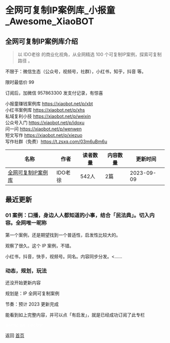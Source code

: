 # 全网可复制IP案例库_小报童_Awesome_XiaoBOT

## 全网可复制IP案例库介绍
> 以 IDO老徐 的商业化视角，从全网精选 100 个可复制IP案例，探索可复制路径 。    
    
不限于：微信生态（公众号，视频号，社群），小红书，知乎，抖音 等。    
    
限时最低价 99    
    
订阅后，加微信 957863300 发支付记录，有惊喜    
    
小报童赚钱案例库 https://xiaobot.net/p/xbt    
小红书案例库 https://xiaobot.net/p/xhs    
私域复利小技 https://xiaobot.net/p/weixin    
公众号入门 https://xiaobot.net/p/idoxu    
问一问 https://xiaobot.net/p/wenwen    
短文写作 https://xiaobot.net/p/xiezuo    
写作社群（免费）https://t.zsxq.com/03m6uBm6u  
  


|名称|作者|读者数量|内容数量|更新时间|
|---|---|---|---|---|
|[全网可复制IP案例库](https://xiaobot.net/p/ip100?refer=9c3f1c95-a052-465a-9902-f6d75080262a)|IDO老徐|542人|2篇|2023-09-09|

## 最近更新
### 01 案例：口播，身边人人都知道的小事，结合「民法典」。切入内容。全网唯一昵称

第一个案例，还是期望找到一个普适性，启发性比较大的。

观察了很久。这个 IP 案例，不错。

小红书，抖音，快手，视频号。同名。内容同步分发。<......

### 动态，规划，玩法

还没开始更新内容

规划是：IP 全网可复制案例

节奏：预计 2023 更新完成

能看到如上完整内容，并可以点「有启发」，就是已经成功订阅了此专栏


<a href="https://github.com/Reno9527/awesome-xiaobot" style="color: white; text-decoration: none;">awesome-xiaobot</a>

返回 [首页](../README.md)
